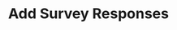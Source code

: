 ---
title: Add Survey Responses
excerpt: Lets you add customer responses to a survey.
api:
  file: organization-1.json
  operationId: add-survey-responses
deprecated: false
hidden: true
metadata:
  title: ''
  description: ''
  robots: index
next:
  description: ''
---